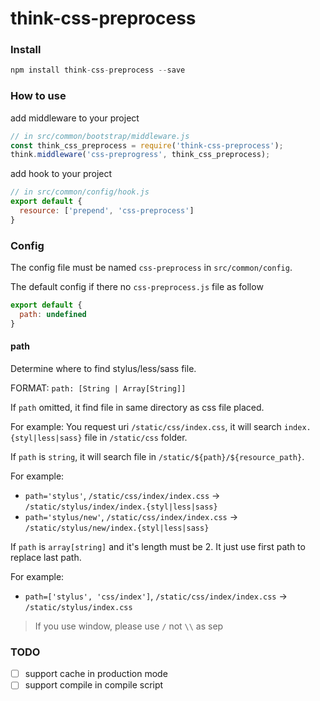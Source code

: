 # think-css-preprocess

### Install

```javascript
npm install think-css-preprocess --save
```

### How to use

add middleware to your project

```javascript
// in src/common/bootstrap/middleware.js
const think_css_preprocess = require('think-css-preprocess');
think.middleware('css-preprogress', think_css_preprocess);
```

add hook to your project

```javascript
// in src/common/config/hook.js
export default {
  resource: ['prepend', 'css-preprocess']
}
```

### Config

The config file must be named `css-preprocess` in `src/common/config`.

The default config if there no `css-preprocess.js` file as follow

```javascript
export default {
  path: undefined
}
```

#### path

Determine where to find stylus/less/sass file.

FORMAT: `path: [String | Array[String]]`

If `path` omitted, it find file in same directory as css file placed.

For example: You request uri `/static/css/index.css`, it will search `index.{styl|less|sass}` file in `/static/css` folder.

If `path` is `string`, it will search file in `/static/${path}/${resource_path}`.

For example:
* `path='stylus'`, `/static/css/index/index.css` -> `/static/stylus/index/index.{styl|less|sass}`
* `path='stylus/new'`, `/static/css/index/index.css` -> `/static/stylus/new/index.{styl|less|sass}`

If `path` is `array[string]` and it's length must be 2. It just use first path to replace last path.

For example:
* `path=['stylus', 'css/index']`, `/static/css/index/index.css` -> `/static/stylus/index.css`

> If you use window, please use `/` not `\\` as sep

### TODO
* [ ] support cache in production mode
* [ ] support compile in compile script
